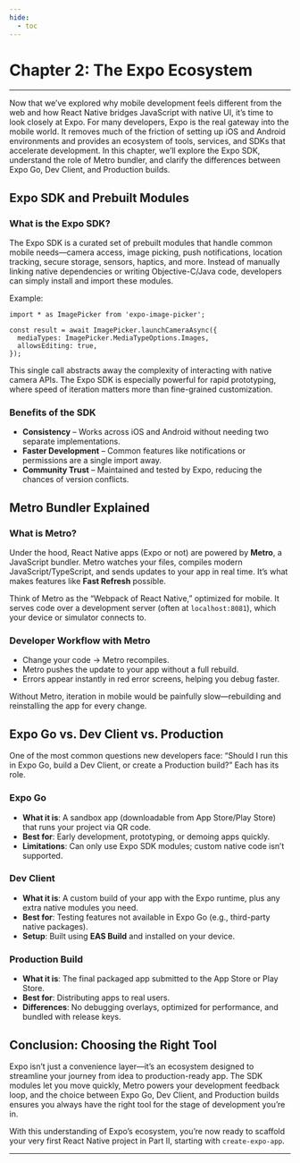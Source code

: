 ```yaml
---
hide:
  - toc
---
```


# Chapter 2: The Expo Ecosystem

---

Now that we’ve explored why mobile development feels different from the web and how React Native bridges JavaScript with native UI, it’s time to look closely at Expo. For many developers, Expo is the real gateway into the mobile world. It removes much of the friction of setting up iOS and Android environments and provides an ecosystem of tools, services, and SDKs that accelerate development. In this chapter, we’ll explore the Expo SDK, understand the role of Metro bundler, and clarify the differences between Expo Go, Dev Client, and Production builds.

## Expo SDK and Prebuilt Modules

### What is the Expo SDK?

The Expo SDK is a curated set of prebuilt modules that handle common mobile needs—camera access, image picking, push notifications, location tracking, secure storage, sensors, haptics, and more. Instead of manually linking native dependencies or writing Objective-C/Java code, developers can simply install and import these modules.

Example:  
```tsx
import * as ImagePicker from 'expo-image-picker';

const result = await ImagePicker.launchCameraAsync({
  mediaTypes: ImagePicker.MediaTypeOptions.Images,
  allowsEditing: true,
});
````

This single call abstracts away the complexity of interacting with native camera APIs. The Expo SDK is especially powerful for rapid prototyping, where speed of iteration matters more than fine-grained customization.

### Benefits of the SDK

* **Consistency** – Works across iOS and Android without needing two separate implementations.
* **Faster Development** – Common features like notifications or permissions are a single import away.
* **Community Trust** – Maintained and tested by Expo, reducing the chances of version conflicts.

## Metro Bundler Explained

### What is Metro?

Under the hood, React Native apps (Expo or not) are powered by **Metro**, a JavaScript bundler. Metro watches your files, compiles modern JavaScript/TypeScript, and sends updates to your app in real time. It’s what makes features like **Fast Refresh** possible.

Think of Metro as the “Webpack of React Native,” optimized for mobile. It serves code over a development server (often at `localhost:8081`), which your device or simulator connects to.

### Developer Workflow with Metro

* Change your code → Metro recompiles.
* Metro pushes the update to your app without a full rebuild.
* Errors appear instantly in red error screens, helping you debug faster.

Without Metro, iteration in mobile would be painfully slow—rebuilding and reinstalling the app for every change.

## Expo Go vs. Dev Client vs. Production

One of the most common questions new developers face: “Should I run this in Expo Go, build a Dev Client, or create a Production build?” Each has its role.

### Expo Go

* **What it is**: A sandbox app (downloadable from App Store/Play Store) that runs your project via QR code.
* **Best for**: Early development, prototyping, or demoing apps quickly.
* **Limitations**: Can only use Expo SDK modules; custom native code isn’t supported.

### Dev Client

* **What it is**: A custom build of your app with the Expo runtime, plus any extra native modules you need.
* **Best for**: Testing features not available in Expo Go (e.g., third-party native packages).
* **Setup**: Built using **EAS Build** and installed on your device.

### Production Build

* **What it is**: The final packaged app submitted to the App Store or Play Store.
* **Best for**: Distributing apps to real users.
* **Differences**: No debugging overlays, optimized for performance, and bundled with release keys.

## Conclusion: Choosing the Right Tool

Expo isn’t just a convenience layer—it’s an ecosystem designed to streamline your journey from idea to production-ready app. The SDK modules let you move quickly, Metro powers your development feedback loop, and the choice between Expo Go, Dev Client, and Production builds ensures you always have the right tool for the stage of development you’re in.

With this understanding of Expo’s ecosystem, you’re now ready to scaffold your very first React Native project in Part II, starting with `create-expo-app`.

---